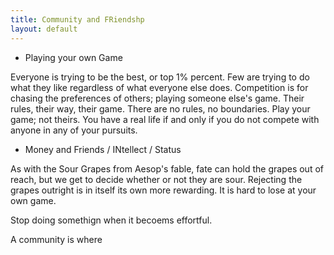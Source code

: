 ```yaml
---
title: Community and FRiendshp
layout: default
---
```


-   Playing your own Game

Everyone is trying to be the best, or top 1% percent. Few are trying to
do what they like regardless of what everyone else does. Competition is
for chasing the preferences of others; playing someone else's game.
Their rules, their way, their game. There are no rules, no boundaries.
Play your game; not theirs. You have a real life if and only if you do
not compete with anyone in any of your pursuits.

-   Money and Friends / INtellect / Status

As with the Sour Grapes from Aesop's fable, fate can hold the grapes out
of reach, but we get to decide whether or not they are sour. Rejecting
the grapes outright is in itself its own more rewarding. It is hard to
lose at your own game.

Stop doing somethign when it becoems effortful.

A community is where
